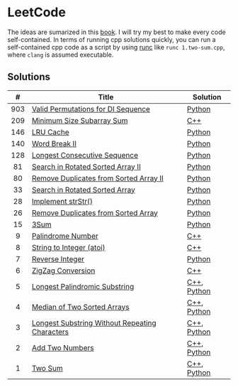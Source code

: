 # LeetCode

The ideas are sumarized in this [book](https://znculee.github.io/leetcode). I will try my best to make every code self-contained.
In terms of running cpp solutions quickly, you can run a self-contained cpp code as a script by using [runc](https://github.com/znculee/dotfiles/blob/master/bin/runc) like `runc 1.two-sum.cpp`, where `clang` is assumed executable.

## Solutions

 \#  | Title | Solution
:--: | ----- | --------
903 | [Valid Permutations for DI Sequence][prob_903] | [Python][py_903]
209 | [Minimum Size Subarray Sum][prob_209] | [C++][cpp_209]
146 | [LRU Cache][prob_146] | [Python][py_146]
140 | [Word Break II][prob_140] | [Python][py_140]
128 | [Longest Consecutive Sequence][prob_128] | [Python][py_128]
81 | [Search in Rotated Sorted Array II][prob_81] | [Python][py_81]
80 | [Remove Duplicates from Sorted Array II][prob_80] | [Python][py_80]
33 | [Search in Rotated Sorted Array][prob_33] | [Python][py_33]
28 | [Implement strStr()][prob_28] | [Python][py_28]
26 | [Remove Duplicates from Sorted Array][prob_26] | [Python][py_26]
15 | [3Sum][prob_15] | [Python][py_15]
9 | [Palindrome Number][prob_9] | [C++][cpp_9]
8 | [String to Integer (atoi)][prob_8] | [C++][cpp_8]
7 | [Reverse Integer][prob_7] | [Python][py_7]
6 | [ZigZag Conversion][prob_6] | [C++][cpp_6]
5 | [Longest Palindromic Substring][prob_5] | [C++][cpp_5], [Python][py_5]
4 | [Median of Two Sorted Arrays][prob_4] | [C++][cpp_4], [Python][py_4]
3 | [Longest Substring Without Repeating Characters][prob_3] | [C++][cpp_3], [Python][py_3]
2 | [Add Two Numbers][prob_2] | [C++][cpp_2], [Python][py_2]
1 | [Two Sum][prob_1] | [C++][cpp_1], [Python][py_1]

[problems]: https://leetcode.com/problems/
[prob_903]: https://leetcode.com/problems/valid-permutations-for-di-sequence
[prob_209]: https://leetcode.com/problems/minimum-size-subarray-sum
[prob_146]: https://leetcode.com/problems/lru-cache
[prob_140]: https://leetcode.com/problems/word-break-ii
[prob_128]: https://leetcode.com/problems/longest-consecutive-sequence
[prob_81]: https://leetcode.com/problems/search-in-rotated-sorted-array-ii
[prob_80]: https://leetcode.com/problems/remove-duplicates-from-sorted-array-ii
[prob_33]: https://leetcode.com/problems/search-in-rotated-sorted-array
[prob_28]: https://leetcode.com/problems/implement-strstr
[prob_26]: https://leetcode.com/problems/remove-duplicates-from-sorted-array
[prob_15]: https://leetcode.com/problems/3sum
[prob_9]: https://leetcode.com/problems/palindrome-number
[prob_8]: https://leetcode.com/problems/string-to-integer-atoi
[prob_7]: https://leetcode.com/problems/reverse-integer
[prob_6]: https://leetcode.com/problems/zigzag-conversion
[prob_5]: https://leetcode.com/problems/longest-palindromic-substring
[prob_4]: https://leetcode.com/problems/median-of-two-sorted-arrays
[prob_3]: https://leetcode.com/problems/longest-substring-without-repeating-characters
[prob_2]: https://leetcode.com/problems/add-two-numbers
[prob_1]: https://leetcode.com/problems/two-sum

[cpp]: https://github.com/znculee/leetcode/blob/master/solutions/cpp/
[cpp_209]: https://github.com/znculee/leetcode/blob/master/solutions/cpp/209.minimum-size-subarray-sum.cpp
[cpp_9]: https://github.com/znculee/leetcode/blob/master/solutions/cpp/9.palindrome-number.cpp
[cpp_8]: https://github.com/znculee/leetcode/blob/master/solutions/cpp/8.string-to-integer-atoi.cpp
[cpp_6]: https://github.com/znculee/leetcode/blob/master/solutions/cpp/6.zigzag-conversion.cpp
[cpp_5]: https://github.com/znculee/leetcode/blob/master/solutions/cpp/5.longest-palindromic-substring.cpp
[cpp_4]: https://github.com/znculee/leetcode/blob/master/solutions/cpp/4.median-of-two-sorted-arrays.cpp
[cpp_3]: https://github.com/znculee/leetcode/blob/master/solutions/cpp/3.longest-substring-without-repeating-characters.cpp
[cpp_2]: https://github.com/znculee/leetcode/blob/master/solutions/cpp/2.add-two-numbers.cpp
[cpp_1]: https://github.com/znculee/leetcode/blob/master/solutions/cpp/1.two-sum.cpp

[python]: https://github.com/znculee/leetcode/blob/master/solutions/python/
[py_903]: https://github.com/znculee/leetcode/blob/master/solutions/python/903.valid-permutations-for-di-sequence.py
[py_146]: https://github.com/znculee/leetcode/blob/master/solutions/python/146.lru-cache.py
[py_140]: https://github.com/znculee/leetcode/blob/master/solutions/python/140.word-break-ii.py
[py_128]: https://github.com/znculee/leetcode/blob/master/solutions/python/128.longest-consecutive-sequence.py
[py_81]: https://github.com/znculee/leetcode/blob/master/solutions/python/81.search-in-rotated-sorted-array-ii.py
[py_80]: https://github.com/znculee/leetcode/blob/master/solutions/python/80.remove-duplicates-from-sorted-array-ii.py
[py_33]: https://github.com/znculee/leetcode/blob/master/solutions/python/33.search-in-rotated-sorted-array.py
[py_28]: https://github.com/znculee/leetcode/blob/master/solutions/python/28.implement-strstr.py
[py_26]: https://github.com/znculee/leetcode/blob/master/solutions/python/26.remove-duplicates-from-sorted-array.py
[py_15]: https://github.com/znculee/leetcode/blob/master/solutions/python/15.3sum.py
[py_7]: https://github.com/znculee/leetcode/blob/master/solutions/python/7.reverse-integer.py
[py_5]: https://github.com/znculee/leetcode/blob/master/solutions/python/5.longest-palindromic-substring.py
[py_4]: https://github.com/znculee/leetcode/blob/master/solutions/python/4.median-of-two-sorted-arrays.py
[py_3]: https://github.com/znculee/leetcode/blob/master/solutions/python/3.longest-substring-without-repeating-characters.py
[py_2]: https://github.com/znculee/leetcode/blob/master/solutions/python/2.add-two-numbers.py
[py_1]: https://github.com/znculee/leetcode/blob/master/solutions/python/1.two-sum.py
